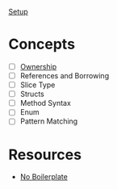 [Setup](Setup.md)
# Concepts
- [ ] [Ownership](Ownership.md)
- [ ] References and Borrowing
- [ ] Slice Type
- [ ] Structs
- [ ] Method Syntax
- [ ] Enum
- [ ] Pattern Matching
# Resources
- [No Boilerplate](https://github.com/0atman/noboilerplate)